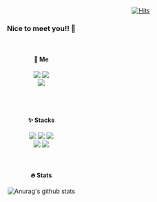 <div align="right">
    
[![Hits](https://hits.seeyoufarm.com/api/count/incr/badge.svg?url=https%3A%2F%2Fgithub.com%2Fnackwon%2Fhit-counter&count_bg=%2364C4D7&title_bg=%23555555&icon=&icon_color=%23E7E7E7&title=today&edge_flat=false)](https://github.com/nackwon)
</div>

<div align="center"> 
    
   ### Nice to meet you!! :punch: 
</div>
<br>

<div align="center">  
    
  ####  :memo: Me </div>
<div align="center">
<img src="https://img.shields.io/badge/-BLOG-20C997?style=flat-square&logo=Blogger&logoColor=white"/></a>
<img src="https://img.shields.io/badge/-Nackwon-000000?style=flat-square&logo=Instagram&logoColor=white"/></a><br>
<img src="https://img.shields.io/badge/-ahwk321@gmail.com-EA4335?style=flat-square&logo=Gmail&logoColor=white"/></a>
</div>

<br>
<br>
<br>
<div align="center"> 
    
   #### :sparkles: Stacks </div> 
<div align="center"> 
<img src="https://img.shields.io/badge/-Java-007396?style=flat-square&logo=Java&logoColor=white"/></a>
<img src="https://img.shields.io/badge/-JavaScript-F7DF1E?style=flat-square&logo=JavaScript&logoColor=white"/></a>
<img src="https://img.shields.io/badge/-HTML5-E34F26?style=flat-square&logo=HTML5&logoColor=white"/></a><br>
<img src="https://img.shields.io/badge/-MySQL-4479A1?style=flat-square&logo=MySQL&logoColor=white"/></a>
<img src="https://img.shields.io/badge/-Spring-6DB33F?style=flat-square&logo=Spring&logoColor=white"/></a>
</div>

<br>
<br>

<div align="center"> 
    
   #### :fire: Stats </div>
<div align="center">     
    
![Anurag's github stats](https://github-readme-stats.vercel.app/api?username=nackwon&show_icons=true&theme=material-palenight)
</div>

